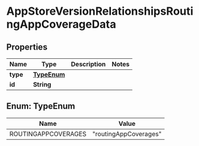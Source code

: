 

# AppStoreVersionRelationshipsRoutingAppCoverageData


## Properties

| Name | Type | Description | Notes |
|------------ | ------------- | ------------- | -------------|
|**type** | [**TypeEnum**](#TypeEnum) |  |  |
|**id** | **String** |  |  |



## Enum: TypeEnum

| Name | Value |
|---- | -----|
| ROUTINGAPPCOVERAGES | &quot;routingAppCoverages&quot; |



